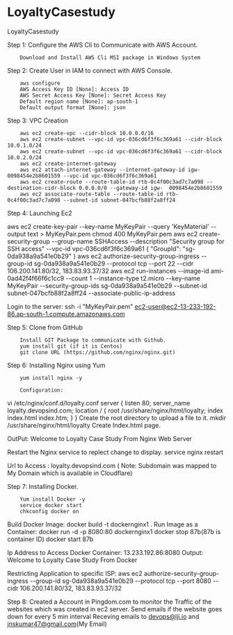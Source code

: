 # LoyaltyCasestudy
LoyaltyCasestudy

Step 1: Configure the AWS Cli to Communicate with AWS Account.

        Download and Install AWS Cli MSI package in Windows System
        
Step 2: Create User in IAM to connect with AWS Console.

        aws configure
        AWS Access Key ID [None]: Access ID
        AWS Secret Access Key [None]: Secret Access Key
        Default region name [None]: ap-south-1
        Default output format [None]: json

Step 3: VPC Creation

        aws ec2 create-vpc --cidr-block 10.0.0.0/16
        aws ec2 create-subnet --vpc-id vpc-036cd6f3f6c369a61 --cidr-block 10.0.1.0/24
        aws ec2 create-subnet --vpc-id vpc-036cd6f3f6c369a61 --cidr-block 10.0.2.0/24
        aws ec2 create-internet-gateway
        aws ec2 attach-internet-gateway --internet-gateway-id igw-0098454e2b8601559 --vpc-id vpc-036cd6f3f6c369a61
        aws ec2 create-route --route-table-id rtb-0c4f00c3ad7c7a098 --destination-cidr-block 0.0.0.0/0 --gateway-id igw-  0098454e2b8601559
        aws ec2 associate-route-table --route-table-id rtb-0c4f00c3ad7c7a098 --subnet-id subnet-047bcfb88f2a8ff24

Step 4: Launching Ec2

 aws ec2 create-key-pair --key-name MyKeyPair --query 'KeyMaterial' --output text > MyKeyPair.pem
 chmod 400 MyKeyPair.pem
 aws ec2 create-security-group --group-name SSHAccess --description "Security group for SSH access" --vpc-id vpc-036cd6f3f6c369a61
{
    "GroupId": "sg-0da938a9a541e0b29"
}
 aws ec2 authorize-security-group-ingress --group-id sg-0da938a9a541e0b29 --protocol tcp --port 22 --cidr 106.200.141.80/32, 183.83.93.37/32
 aws ec2 run-instances --image-id ami-0ad42f4f66f6c1cc9 --count 1 --instance-type t2.micro --key-name MyKeyPair --security-group-ids sg-0da938a9a541e0b29 --subnet-id subnet-047bcfb88f2a8ff24 --associate-public-ip-address

Login to the server:   ssh -i "MyKeyPair.pem" ec2-user@ec2-13-233-192-86.ap-south-1.compute.amazonaws.com

Step 5: Clone from GitHub

        Install GIT Package to communicate with Github.
        yum install git (if it is Centos)
        git clone URL (https://github.com/nginx/nginx.git)

Step 6: Installing Nginx using Yum
        
        yum install nginx -y
        
        Configuration:
vi /etc/nginx/conf.d/loyalty.conf
server {
     listen       80;
     server_name loyalty.devopsind.com;
     location / {
     root   /usr/share/nginx/html/loyalty;
     index index.html index.htm;
     }
}
Create the root directory to upload a file to it.
 mkdir /usr/share/nginx/html/loyalty
Create Index.html page.

OutPut: Welcome to Loyalty Case Study From Nginx Web Server

Restart the Nginx service to replect change to display.
service nginx restart

Url to Access : loyalty.devopsind.com
                ( Note: Subdomain was mapped to My Domain which is available in Cloudflare)

Step 7: Installing Docker.
 
        Yum install Docker -y
        service docker start
        chkconfig docker on

Build Docker Image:
docker build -t dockernginx1 .
Run Image as a Container:
docker run -d -p 8080:80 dockernginx1
docker stop 87b(87b is container ID)
docker start 87b

Ip Address to Access Docker Container: 13.233.192.86:8080
Output: Welcome to Loyalty Case Study From Docker

Restricting Application to specific ISP:
aws ec2 authorize-security-group-ingress --group-id sg-0da938a9a541e0b29 --protocol tcp --port 8080 --cidr 106.200.141.80/32, 183.83.93.37/32

Step 8:
        Created a Account in Pingdom.com to monitor the Traffic of the websites which was created in ec2 server.
        Send emails if the website goes down for every 5 min interval
        Receving emails to devops@lji.io and jnskumar47@gmail.com(My Email)
 
